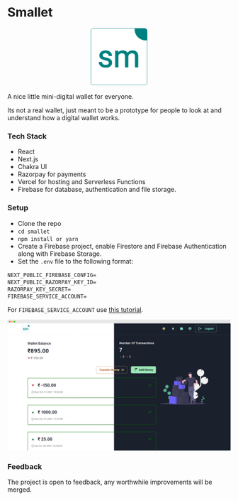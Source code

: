 # Smallet

<p style="text-align:center">
    <img src="./public/logo192.png" style="width: 128px;height: 128px;" alt="Smallet" />
</p>

A nice little mini-digital wallet for everyone.

Its not a real wallet, just meant to be a prototype for people to look at and understand how a digital wallet works.

### Tech Stack

- React
- Next.js
- Chakra UI
- Razorpay for payments
- Vercel for hosting and Serverless Functions
- Firebase for database, authentication and file storage.

### Setup

- Clone the repo
- `cd smallet`
- `npm install or yarn`
- Create a Firebase project, enable Firestore and Firebase Authentication along with Firebase Storage.
- Set the `.env` file to the following format:

```env
NEXT_PUBLIC_FIREBASE_CONFIG=
NEXT_PUBLIC_RAZORPAY_KEY_ID=
RAZORPAY_KEY_SECRET=
FIREBASE_SERVICE_ACCOUNT=
```

For `FIREBASE_SERVICE_ACCOUNT` use [this tutorial](https://dev.to/vvo/how-to-add-firebase-service-account-json-files-to-vercel-ph5).

<p style="text-align:center">
    <img src="./public/images/walletscreely.png" alt="Smallet Screenshot" />
</p>

### Feedback

The project is open to feedback, any worthwhile improvements will be merged.
